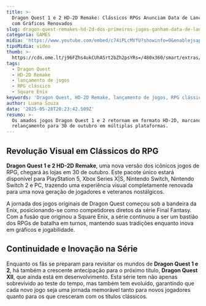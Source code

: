 ```yaml
---
title: >-
  Dragon Quest 1 e 2 HD-2D Remake: Clássicos RPGs Anunciam Data de Lançamento
  com Gráficos Renovados
slug: dragon-quest-remakes-hd-2d-dos-primeiros-jogos-ganham-data-de-lanamento
categoria: GAMES
midia: 'https://www.youtube.com/embed/c74iPLcMVfU?showinfo=0&enablejsapi=1'
tipoMidia: video
thumb: >-
  https://cdn.ome.lt/j96FZhs4ukCUhASrt2bZh2psYRs=/480x360/smart/extras/conteudos/Captura_de_tela_2025-05-28_161535.png
tags:
  - Dragon Quest
  - HD-2D Remake
  - lançamento de jogos
  - RPG clássico
  - Square Enix
keywords: 'Dragon Quest, HD-2D Remake, lançamento de jogos, RPG clássico, Square Enix'
author: Luana Souza
data: '2025-05-28T20:23:42.509Z'
resumo: >-
  Os amados jogos Dragon Quest 1 e 2 retornam em formato HD-2D, marcando o
  relançamento para 30 de outubro em múltiplas plataformas.
---
```


## Revolução Visual em Clássicos do RPG

**Dragon Quest 1 e 2 HD-2D Remake**, uma nova versão dos icônicos jogos de RPG, chegará às lojas em 30 de outubro. Este pacote único estará disponível para PlayStation 5, Xbox Series X|S, Nintendo Switch, Nintendo Switch 2 e PC, trazendo uma experiência visual completamente renovada para uma nova geração de jogadores e veteranos nostálgicos.

A jornada dos jogos originais de Dragon Quest começou sob a bandeira da Enix, posicionando-se como competidores diretos da série Final Fantasy. Com a fusão que originou a Square Enix, a série continuou a ser um bastião dos RPGs de batalha em turnos, mantendo suas tradições enquanto inova em gráficos e jogabilidade.

## Continuidade e Inovação na Série

Enquanto os fãs se preparam para revisitar os mundos de **Dragon Quest 1 e 2**, há também a crescente antecipação para o próximo título, **Dragon Quest XII**, que ainda está em desenvolvimento. Esta série tem não apenas sobrevivido ao teste do tempo, mas também tem evoluído, garantindo que cada novo jogo seja uma jornada memorável tanto para novos jogadores quanto para os que cresceram com os títulos clássicos.
